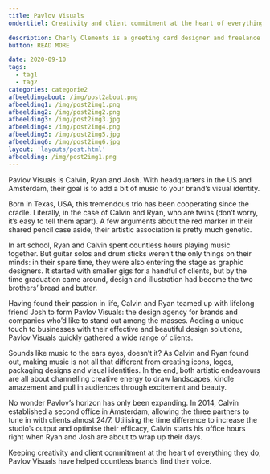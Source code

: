 ```yaml
---
title: Pavlov Visuals
ondertitel: Creativity and client commitment at the heart of everything

description: Charly Clements is a greeting card designer and freelance illustrator traveling the world
button: READ MORE

date: 2020-09-10
tags:
  - tag1
  - tag2
categories: categorie2
afbeeldingabout: /img/post2about.png
afbeelding1: /img/post2img1.png
afbeelding2: /img/post2img2.png
afbeelding3: /img/post2img3.jpg
afbeelding4: /img/post2img4.png
afbeelding5: /img/post2img5.jpg
afbeelding6: /img/post2img6.jpg
layout: 'layouts/post.html'
afbeelding: /img/post2img1.png
---
```


Pavlov Visuals is Calvin, Ryan and Josh. With headquarters in the US and Amsterdam, their goal is to add a bit of music to your brand’s visual identity.

Born in Texas, USA, this tremendous trio has been cooperating since the cradle. Literally, in the case of Calvin and Ryan, who are twins (don’t worry, it’s easy to tell them apart). A few arguments about the red marker in their shared pencil case aside, their artistic association is pretty much genetic.

In art school, Ryan and Calvin spent countless hours playing music together. But guitar solos and drum sticks weren’t the only things on their minds: in their spare time, they were also entering the stage as graphic designers. It started with smaller gigs for a handful of clients, but by the time graduation came around, design and illustration had become the two brothers’ bread and butter.

Having found their passion in life, Calvin and Ryan teamed up with lifelong friend Josh to form Pavlov Visuals: the design agency for brands and companies who’d like to stand out among the masses. Adding a unique touch to businesses with their effective and beautiful design solutions, Pavlov Visuals quickly gathered a wide range of clients.

Sounds like music to the ears eyes, doesn’t it? As Calvin and Ryan found out, making music is not all that different from creating icons, logos, packaging designs and visual identities. In the end, both artistic endeavours are all about channelling creative energy to draw landscapes, kindle amazement and pull in audiences through excitement and beauty.  

No wonder Pavlov’s horizon has only been expanding. In 2014, Calvin established a second office in Amsterdam, allowing the three partners to tune in with clients almost 24/7. Utilising the time difference to increase the studio’s output and optimise their efficacy, Calvin starts his office hours right when Ryan and Josh are about to wrap up their days.

Keeping creativity and client commitment at the heart of everything they do, Pavlov Visuals have helped countless brands find their voice.
